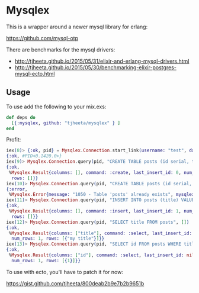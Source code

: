 Mysqlex
=======

This is a wrapper around a newer mysql library for erlang:

https://github.com/mysql-otp

There are benchmarks for the mysql drivers:

* http://tjheeta.github.io/2015/05/31/elixir-and-erlang-mysql-drivers.html
* http://tjheeta.github.io/2015/05/30/benchmarking-elixir-postgres-mysql-ecto.html



## Usage

To use add the following to your mix.exs:

```elixir
def deps do
  [{:mysqlex, github: "tjheeta/mysqlex" } ]
end
```

Profit:

```elixir
iex(8)> {:ok, pid} = Mysqlex.Connection.start_link(username: "test", database: "test", password: "test", hostname: "10.0.3.82")
{:ok, #PID<0.1420.0>}
iex(9)> Mysqlex.Connection.query(pid, "CREATE TABLE posts (id serial, title text)")
{:ok,
 %Mysqlex.Result{columns: [], command: :create, last_insert_id: 0, num_rows: 0,
  rows: []}}
iex(10)> Mysqlex.Connection.query(pid, "CREATE TABLE posts (id serial, title text)")
{:error,
 %Mysqlex.Error{message: "1050 - Table 'posts' already exists", mysqlex: nil}}
iex(11)> Mysqlex.Connection.query(pid, "INSERT INTO posts (title) VALUES ('my title')")
{:ok,
 %Mysqlex.Result{columns: [], command: :insert, last_insert_id: 1, num_rows: 1,
  rows: []}}
iex(12)> Mysqlex.Connection.query(pid, "SELECT title FROM posts", [])
{:ok,
 %Mysqlex.Result{columns: ["title"], command: :select, last_insert_id: nil,
  num_rows: 1, rows: [{"my title"}]}}
iex(13)> Mysqlex.Connection.query(pid, "SELECT id FROM posts WHERE title like ?", ["%my%"])
{:ok,
 %Mysqlex.Result{columns: ["id"], command: :select, last_insert_id: nil,
  num_rows: 1, rows: [{1}]}}

```

To use with ecto, you'll have to patch it for now:

https://gist.github.com/tjheeta/800deab2b9e7b2b9651b
